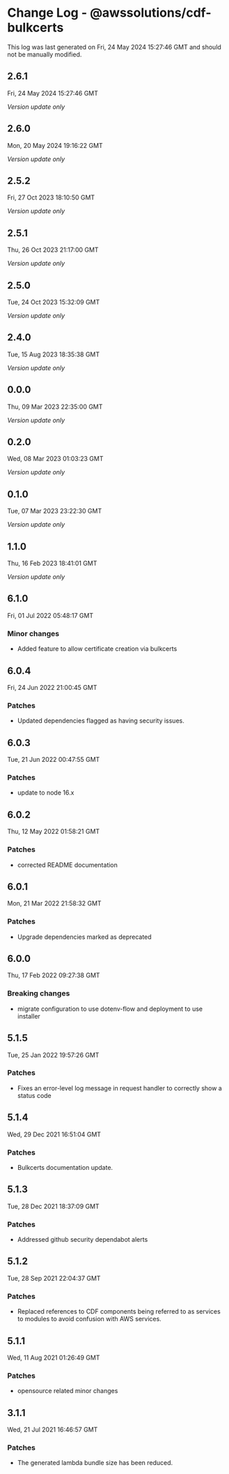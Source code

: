 # Change Log - @awssolutions/cdf-bulkcerts

This log was last generated on Fri, 24 May 2024 15:27:46 GMT and should not be manually modified.

## 2.6.1
Fri, 24 May 2024 15:27:46 GMT

_Version update only_

## 2.6.0
Mon, 20 May 2024 19:16:22 GMT

_Version update only_

## 2.5.2
Fri, 27 Oct 2023 18:10:50 GMT

_Version update only_

## 2.5.1
Thu, 26 Oct 2023 21:17:00 GMT

_Version update only_

## 2.5.0
Tue, 24 Oct 2023 15:32:09 GMT

_Version update only_

## 2.4.0
Tue, 15 Aug 2023 18:35:38 GMT

_Version update only_

## 0.0.0
Thu, 09 Mar 2023 22:35:00 GMT

_Version update only_

## 0.2.0
Wed, 08 Mar 2023 01:03:23 GMT

_Version update only_

## 0.1.0
Tue, 07 Mar 2023 23:22:30 GMT

_Version update only_

## 1.1.0
Thu, 16 Feb 2023 18:41:01 GMT

_Version update only_

## 6.1.0
Fri, 01 Jul 2022 05:48:17 GMT

### Minor changes

- Added feature to allow certificate creation via bulkcerts

## 6.0.4
Fri, 24 Jun 2022 21:00:45 GMT

### Patches

- Updated dependencies flagged as having security issues.

## 6.0.3
Tue, 21 Jun 2022 00:47:55 GMT

### Patches

- update to node 16.x

## 6.0.2
Thu, 12 May 2022 01:58:21 GMT

### Patches

- corrected README documentation 

## 6.0.1
Mon, 21 Mar 2022 21:58:32 GMT

### Patches

- Upgrade dependencies marked as deprecated

## 6.0.0
Thu, 17 Feb 2022 09:27:38 GMT

### Breaking changes

- migrate configuration to use dotenv-flow and deployment to use installer

## 5.1.5
Tue, 25 Jan 2022 19:57:26 GMT

### Patches

- Fixes an error-level log message in request handler to correctly show a status code

## 5.1.4
Wed, 29 Dec 2021 16:51:04 GMT

### Patches

- Bulkcerts documentation update.

## 5.1.3
Tue, 28 Dec 2021 18:37:09 GMT

### Patches

- Addressed github security dependabot alerts

## 5.1.2
Tue, 28 Sep 2021 22:04:37 GMT

### Patches

- Replaced references to CDF components being referred to as services to modules to avoid confusion with AWS services.

## 5.1.1
Wed, 11 Aug 2021 01:26:49 GMT

### Patches

- opensource related minor changes

## 3.1.1
Wed, 21 Jul 2021 16:46:57 GMT

### Patches

- The generated lambda bundle size has been reduced.

